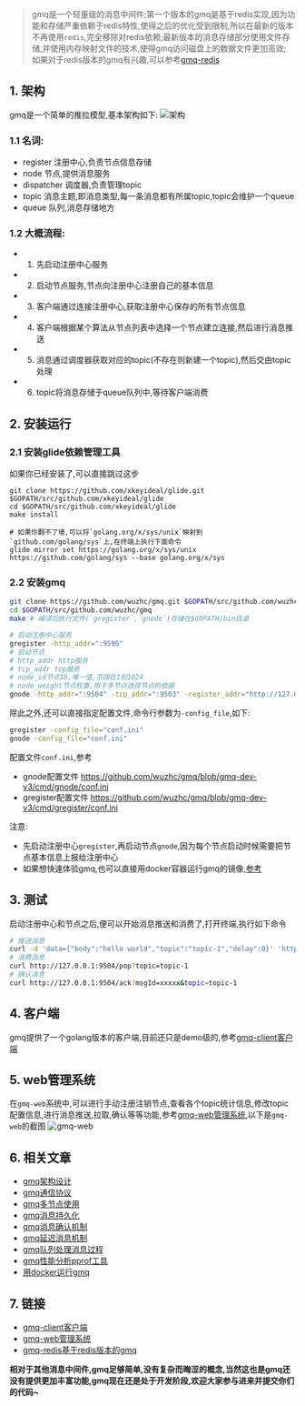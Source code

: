 > gmq是一个轻量级的消息中间件;第一个版本的gmq是基于redis实现,因为功能和存储严重依赖于redis特性,使得之后的优化受到限制,所以在最新的版本不再使用`redis`,完全移除对redis依赖;最新版本的消息存储部分使用文件存储,并使用内存映射文件的技术,使得gmq访问磁盘上的数据文件更加高效;
> 如果对于redis版本的gmq有兴趣,可以参考[gmq-redis](https://github.com/wuzhc/gmq-redis)

## 1. 架构
gmq是一个简单的推拉模型,基本架构如下:
![架构](https://gitee.com/wuzhc123/zcnote/raw/master/images/gmq/gmq%E6%9E%B6%E6%9E%84%E8%AE%BE%E8%AE%A1.png)
### 1.1 名词:  
- register 注册中心,负责节点信息存储
- node 节点,提供消息服务
- dispatcher 调度器,负责管理topic
- topic 消息主题,即消息类型,每一条消息都有所属topic,topic会维护一个queue
- queue 队列,消息存储地方
### 1.2 大概流程:  
- 1. 先启动注册中心服务
- 2. 启动节点服务,节点向注册中心注册自己的基本信息
- 3. 客户端通过连接注册中心,获取注册中心保存的所有节点信息
- 4. 客户端根据某个算法从节点列表中选择一个节点建立连接,然后进行消息推送
- 5. 消息通过调度器获取对应的topic(不存在则新建一个topic),然后交由topic处理
- 6. topic将消息存储于queue队列中,等待客户端消费

## 2. 安装运行
### 2.1 安装glide依赖管理工具
如果你已经安装了,可以直接跳过这步
```
git clone https://github.com/xkeyideal/glide.git $GOPATH/src/github.com/xkeyideal/glide
cd $GOPATH/src/github.com/xkeyideal/glide
make install

# 如果你翻不了墙,可以将`golang.org/x/sys/unix`映射到`github.com/golang/sys`上,在终端上执行下面命令
glide mirror set https://golang.org/x/sys/unix https://github.com/golang/sys --base golang.org/x/sys
```

### 2.2 安装gmq
```bash
git clone https://github.com/wuzhc/gmq.git $GOPATH/src/github.com/wuzhc/gmq
cd $GOPATH/src/github.com/wuzhc/gmq
make # 编译后执行文件(`gregister`,`gnode`)存储在$GOPATH/bin目录

# 启动注册中心服务
gregister -http_addr=":9595"
# 启动节点
# http_addr http服务
# tcp_addr tcp服务
# node_id节点ID,唯一值,范围在1到1024
# node_weight节点权重,用于多节点选择节点的依据
gnode -http_addr=":9504" -tcp_addr=":9503" -register_addr="http://127.0.0.1:9595" -node_id=1 -node_weight=1 
```
除此之外,还可以直接指定配置文件,命令行参数为`-config_file`,如下:
```bash
gregister -config_file="conf.ini"
gnode -config_file="conf.ini"
```
配置文件`conf.ini`,参考
- gnode配置文件 https://github.com/wuzhc/gmq/blob/gmq-dev-v3/cmd/gnode/conf.ini
- gregister配置文件 https://github.com/wuzhc/gmq/blob/gmq-dev-v3/cmd/gregister/conf.ini


注意:  
- 先启动注册中心`gregister`,再启动节点`gnode`,因为每个节点启动时候需要把节点基本信息上报给注册中心
- 如果想快速体验gmq,也可以直接用docker容器运行gmq的镜像,[参考](https://github.com/wuzhc/zcnote/blob/master/golang/gmq/gmq%E5%AE%B9%E5%99%A8docker.md)

## 3. 测试
启动注册中心和节点之后,便可以开始消息推送和消费了,打开终端,执行如下命令
```bash
# 推送消息
curl -d 'data={"body":"hello world","topic":"topic-1","delay":0}' 'http://127.0.0.1:9504/push'
# 消费消息
curl http://127.0.0.1:9504/pop?topic=topic-1 
# 确认消息
curl http://127.0.0.1:9504/ack?msgId=xxxxx&topic=topic-1
```

## 4. 客户端
gmq提供了一个golang版本的客户端,目前还只是demo级的,参考[gmq-client客户端](https://github.com/wuzhc/gmq-client-go)

## 5. web管理系统
在`gmq-web`系统中,可以进行手动注册注销节点,查看各个topic统计信息,修改topic配置信息,进行消息推送,拉取,确认等等功能,参考[gmq-web管理系统](https://github.com/wuzhc/gmq-web),以下是`gmq-web`的截图
![gmq-web](https://gitee.com/wuzhc123/zcnote/raw/master/images/gmq/gmq-web%E4%B8%BB%E9%A2%98%E5%88%97%E8%A1%A8.png)

## 6. 相关文章
- [gmq架构设计](https://github.com/wuzhc/zcnote/blob/master/golang/gmq/gmq%E5%BF%AB%E9%80%9F%E5%85%A5%E9%97%A8.md)
- [gmq通信协议](https://github.com/wuzhc/zcnote/blob/master/golang/gmq/gmq%E9%80%9A%E4%BF%A1%E5%8D%8F%E8%AE%AE.md)
- [gmq多节点使用](https://github.com/wuzhc/zcnote/blob/master/golang/gmq/gmq%E5%A4%9A%E8%8A%82%E7%82%B9%E4%BD%BF%E7%94%A8.md)
- [gmq消息持久化](https://github.com/wuzhc/zcnote/blob/master/golang/gmq/gmq%E6%8C%81%E4%B9%85%E5%8C%96%E5%AD%98%E5%82%A8.md) 
- [gmq消息确认机制](https://github.com/wuzhc/zcnote/blob/master/golang/gmq/gmq%E6%B6%88%E6%81%AF%E7%A1%AE%E8%AE%A4%E6%9C%BA%E5%88%B6.md)
- [gmq延迟消息机制](https://github.com/wuzhc/zcnote/blob/master/golang/gmq/gmq%E5%BB%B6%E8%BF%9F%E6%B6%88%E6%81%AF%E6%9C%BA%E5%88%B6.md)
- [gmq队列处理消息过程]()
- [gmq性能分析pprof工具](https://github.com/wuzhc/zcnote/blob/master/golang/gmq/gmq%E6%80%A7%E8%83%BD%E7%9B%91%E6%8E%A7.md)
- [用docker运行gmq](https://github.com/wuzhc/zcnote/blob/master/golang/gmq/gmq%E5%AE%B9%E5%99%A8docker.md)

## 7. 链接
- [gmq-client客户端](https://github.com/wuzhc/gmq-client-go)
- [gmq-web管理系统](https://github.com/wuzhc/gmq-web)
- [gmq-redis基于redis版本的gmq](https://github.com/wuzhc/gmq-redis)

**相对于其他消息中间件,gmq足够简单,没有复杂而晦涩的概念,当然这也是gmq还没有提供更加丰富功能,gmq现在还是处于开发阶段,欢迎大家参与进来并提交你们的代码~**